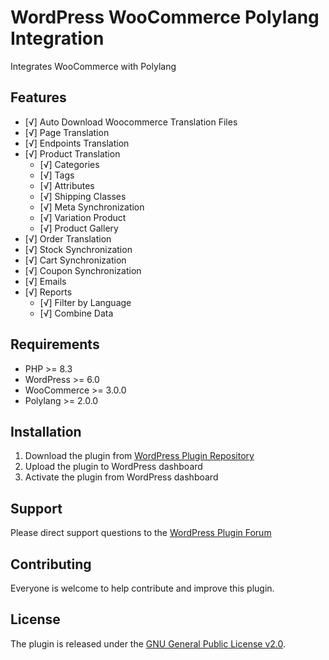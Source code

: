 # WordPress WooCommerce Polylang Integration

Integrates WooCommerce with Polylang

## Features

- [√] Auto Download Woocommerce Translation Files
- [√] Page Translation
- [√] Endpoints Translation
- [√] Product Translation
  - [√] Categories
  - [√] Tags
  - [√] Attributes
  - [√] Shipping Classes
  - [√] Meta Synchronization
  - [√] Variation Product
  - [√] Product Gallery
- [√] Order Translation
- [√] Stock Synchronization
- [√] Cart Synchronization
- [√] Coupon Synchronization
- [√] Emails
- [√] Reports
  - [√] Filter by Language
  - [√] Combine Data

## Requirements

- PHP >= 8.3
- WordPress >= 6.0
- WooCommerce >= 3.0.0
- Polylang >= 2.0.0

## Installation

1. Download the plugin from [WordPress Plugin Repository](https://wordpress.org/plugins/woo-poly-integration/)
2. Upload the plugin to WordPress dashboard
3. Activate the plugin from WordPress dashboard

## Support

Please direct support questions to the [WordPress Plugin Forum](https://wordpress.org/support/plugin/woo-poly-integration/)

## Contributing

Everyone is welcome to help contribute and improve this plugin.

## License

The plugin is released under the [GNU General Public License v2.0](http://www.gnu.org/licenses/gpl-2.0.html).
